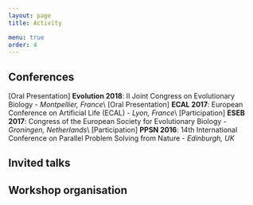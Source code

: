 ```yaml
---
layout: page
title: Activity

menu: true
order: 4
---
```


## Conferences
[Oral Presentation] **Evolution 2018**: II Joint Congress on Evolutionary Biology - *Montpellier, France*\\
[Oral Presentation] **ECAL 2017**: European Conference on Artificial Life (ECAL) - *Lyon, France*\\
[Participation] **ESEB 2017**: Congress of the European Society for Evolutionary Biology - *Groningen, Netherlands*\\
[Participation] **PPSN 2016**: 14th International Conference on Parallel Problem Solving from Nature - *Edinburgh, UK*

## Invited talks

## Workshop organisation
